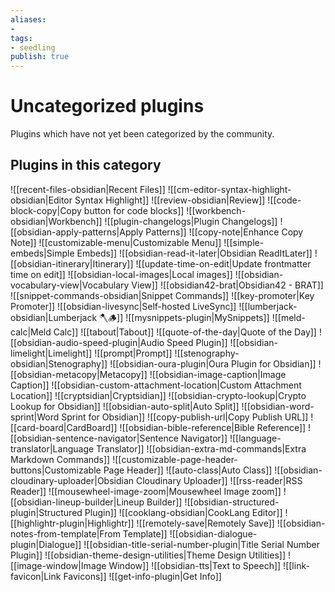 ```yaml
---
aliases:
- 
tags: 
- seedling 
publish: true
---
```



# Uncategorized plugins

Plugins which have not yet been categorized by the community.

## Plugins in this category

![[recent-files-obsidian|Recent Files]]
![[cm-editor-syntax-highlight-obsidian|Editor Syntax Highlight]]
![[review-obsidian|Review]]
![[code-block-copy|Copy button for code blocks]]
![[workbench-obsidian|Workbench]]
![[plugin-changelogs|Plugin Changelogs]]
![[obsidian-apply-patterns|Apply Patterns]]
![[copy-note|Enhance Copy Note]]
![[customizable-menu|Customizable Menu]]
![[simple-embeds|Simple Embeds]]
![[obsidian-read-it-later|Obsidian ReadItLater]]
![[obsidian-itinerary|Itinerary]]
![[update-time-on-edit|Update frontmatter time on edit]]
![[obsidian-local-images|Local images]]
![[obsidian-vocabulary-view|Vocabulary View]]
![[obsidian42-brat|Obsidian42 - BRAT]]
![[snippet-commands-obsidian|Snippet Commands]]
![[key-promoter|Key Promoter]]
![[obsidian-livesync|Self-hosted LiveSync]]
![[lumberjack-obsidian|Lumberjack 🪓🪵]]
![[mysnippets-plugin|MySnippets]]
![[meld-calc|Meld Calc]]
![[tabout|Tabout]]
![[quote-of-the-day|Quote of the Day]]
![[obsidian-audio-speed-plugin|Audio Speed Plugin]]
![[obsidian-limelight|Limelight]]
![[prompt|Prompt]]
![[stenography-obsidian|Stenography]]
![[obsidian-oura-plugin|Oura Plugin for Obsidian]]
![[obsidian-metacopy|Metacopy]]
![[obsidian-image-caption|Image Caption]]
![[obsidian-custom-attachment-location|Custom Attachment Location]]
![[cryptsidian|Cryptsidian]]
![[obsidian-crypto-lookup|Crypto Lookup for Obsidian]]
![[obsidian-auto-split|Auto Split]]
![[obsidian-word-sprint|Word Sprint for Obsidian]]
![[copy-publish-url|Copy Publish URL]]
![[card-board|CardBoard]]
![[obsidian-bible-reference|Bible Reference]]
![[obsidian-sentence-navigator|Sentence Navigator]]
![[language-translator|Language Translator]]
![[obsidian-extra-md-commands|Extra Markdown Commands]]
![[customizable-page-header-buttons|Customizable Page Header]]
![[auto-class|Auto Class]]
![[obsidian-cloudinary-uploader|Obsidian Cloudinary Uploader]]
![[rss-reader|RSS Reader]]
![[mousewheel-image-zoom|Mousewheel Image zoom]]
![[obsidian-lineup-builder|Lineup Builder]]
![[obsidian-structured-plugin|Structured Plugin]]
![[cooklang-obsidian|CookLang Editor]]
![[highlightr-plugin|Highlightr]]
![[remotely-save|Remotely Save]]
![[obsidian-notes-from-template|From Template]]
![[obsidian-dialogue-plugin|Dialogue]]
![[obsidian-title-serial-number-plugin|Title Serial Number Plugin]]
![[obsidian-theme-design-utilities|Theme Design Utilities]]
![[image-window|Image Window]]
![[obsidian-tts|Text to Speech]]
![[link-favicon|Link Favicons]]
![[get-info-plugin|Get Info]]

